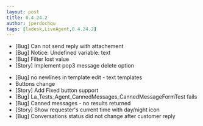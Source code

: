 ```yaml
---
layout: post
title: 0.4.24.2
author: jperdochqu
tags: [ladesk,LiveAgent,0.4.24.2]
---
```


- [Bug] Can not send reply with attachement
- [Bug] Notice:  Undefined variable: text
- [Bug] Filter lost value
- [Story] Implement pop3 message delete option

<!--more-->

- [Bug] no newlines in template edit - text templates
- Buttons change
- [Story] Add Fixed button support
- [Bug] La_Tests_Agent_CannedMessages_CannedMessageFormTest fails
- [Bug] Canned messages - no results returned
- [Story] Show requester's current time with day/night icon
- [Bug] Conversations status did not change after customer reply
